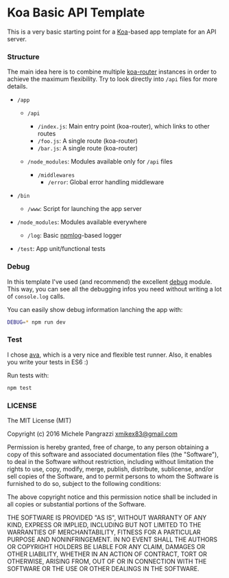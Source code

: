 Koa Basic API Template
======================

This is a very basic starting point for a [Koa](http://koajs.com)-based app template for an API server.


### Structure

The main idea here is to combine multiple [koa-router](https://github.com/alexmingoia/koa-router) instances in order to achieve the maximum flexibility. Try to look directly into `/api` files for more details.

- `/app`

  - `/api`
    - `/index.js`: Main entry point (koa-router), which links to other routes
    - `/foo.js`: A single route (koa-router)
    - `/bar.js`: A single route (koa-router)

  - `/node_modules`: Modules available only for `/api` files
    - `/middlewares`
      - `/error`: Global error handling middleware

- `/bin`
  - `/www`: Script for launching the app server

- `/node_modules`: Modules available everywhere
  - `/log`: Basic [npmlog](https://github.com/npm/npmlog)-based logger

- `/test`: App unit/functional tests


### Debug

In this template I've used (and recommend) the excellent [debug](https://github.com/visionmedia/debug) module. This way, you can see all the debugging infos you need without writing a lot of `console.log` calls.

You can easily show debug information lanching the app with:

```bash
DEBUG=* npm run dev
```


### Test

I chose [ava](https://github.com/avajs/ava), which is a very nice and flexible test runner. Also, it enables you write your tests in ES6 :)

Run tests with:

```bash
npm test
```


### LICENSE

The MIT License (MIT)

Copyright (c) 2016 Michele Pangrazzi <xmikex83@gmail.com>

Permission is hereby granted, free of charge, to any person obtaining a copy
of this software and associated documentation files (the "Software"), to deal
in the Software without restriction, including without limitation the rights
to use, copy, modify, merge, publish, distribute, sublicense, and/or sell
copies of the Software, and to permit persons to whom the Software is
furnished to do so, subject to the following conditions:

The above copyright notice and this permission notice shall be included in all
copies or substantial portions of the Software.

THE SOFTWARE IS PROVIDED "AS IS", WITHOUT WARRANTY OF ANY KIND, EXPRESS OR
IMPLIED, INCLUDING BUT NOT LIMITED TO THE WARRANTIES OF MERCHANTABILITY,
FITNESS FOR A PARTICULAR PURPOSE AND NONINFRINGEMENT. IN NO EVENT SHALL THE
AUTHORS OR COPYRIGHT HOLDERS BE LIABLE FOR ANY CLAIM, DAMAGES OR OTHER
LIABILITY, WHETHER IN AN ACTION OF CONTRACT, TORT OR OTHERWISE, ARISING FROM,
OUT OF OR IN CONNECTION WITH THE SOFTWARE OR THE USE OR OTHER DEALINGS IN THE
SOFTWARE.
